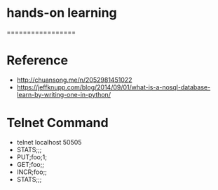 # hands-on learning
=================

# Reference
- http://chuansong.me/n/2052981451022
- https://jeffknupp.com/blog/2014/09/01/what-is-a-nosql-database-learn-by-writing-one-in-python/

# Telnet Command
- telnet localhost 50505
- STATS;;;
- PUT;foo;1;
- GET;foo;;
- INCR;foo;;
- STATS;;;
